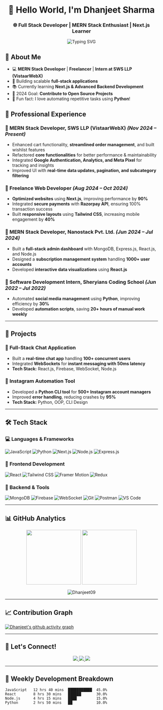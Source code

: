 <h1 align="center">👋 Hello World, I'm Dhanjeet Sharma</h1>
<h3 align="center">🌐 Full Stack Developer | MERN Stack Enthusiast | Next.js Learner</h3>

<p align="center">
  <img align="center" src="https://readme-typing-svg.herokuapp.com?font=Fira+Code&pause=1000&color=35E21F&width=435&lines=Full+Stack+Developer;MERN+Stack+Developer;Next.js+Learner;Open+Source+Contributor" alt="Typing SVG" />
</p>

## 🌟 About Me
- 💻 **MERN Stack Developer** | **Freelancer** | **Intern at SWS LLP (VistaarWebX)**
- 🚀 Building scalable **full-stack applications**
- 📚 Currently learning **Next.js & Advanced Backend Development**
- 🎯 2024 Goal: **Contribute to Open Source Projects**
- 🎉 Fun fact: I love automating repetitive tasks using **Python**!

## 🏢 Professional Experience

### 🔹 MERN Stack Developer, **SWS LLP (VistaarWebX)** _(Nov 2024 – Present)_
- Enhanced cart functionality, **streamlined order management**, and built wishlist features
- Refactored **core functionalities** for better performance & maintainability
- Integrated **Google Authentication, Analytics, and Meta Pixel** for tracking and insights
- Improved UI with **real-time data updates, pagination, and subcategory filtering**

### 🔹 Freelance Web Developer _(Aug 2024 – Oct 2024)_
- **Optimized websites** using **Next.js**, improving performance by **90%**
- Integrated **secure payments** with **Razorpay API**, ensuring 100% transaction success
- Built **responsive layouts** using **Tailwind CSS**, increasing mobile engagement by **40%**

### 🔹 MERN Stack Developer, **Nanostack Pvt. Ltd.** _(Jun 2024 – Jul 2024)_
- Built a **full-stack admin dashboard** with MongoDB, Express.js, React.js, and Node.js
- Designed a **subscription management system** handling **1000+ user accounts**
- Developed **interactive data visualizations** using **React.js**

### 🔹 Software Development Intern, **Sheryians Coding School** _(Jun 2022 – Jul 2022)_
- Automated **social media management** using **Python**, improving efficiency by **30%**
- Developed **automation scripts**, saving **20+ hours of manual work weekly**

---

## 🚀 Projects

### 🔹 **Full-Stack Chat Application**
- Built a **real-time chat app** handling **100+ concurrent users**
- Integrated **WebSockets** for **instant messaging with 50ms latency**
- **Tech Stack:** React.js, Firebase, WebSocket, Node.js

### 🔹 **Instagram Automation Tool**
- Developed a **Python CLI tool** for **500+ Instagram account managers**
- Improved **error handling**, reducing crashes by **95%**
- **Tech Stack:** Python, OOP, CLI Design

---

## 🛠️ Tech Stack

### 💻 **Languages & Frameworks**
![JavaScript](https://img.shields.io/badge/-JavaScript-F7DF1E?style=for-the-badge&logo=javascript&logoColor=black)
![Python](https://img.shields.io/badge/-Python-3776AB?style=for-the-badge&logo=python&logoColor=white)
![Next.js](https://img.shields.io/badge/-Next.js-000000?style=for-the-badge&logo=next.js&logoColor=white)
![Node.js](https://img.shields.io/badge/-Node.js-339933?style=for-the-badge&logo=node.js&logoColor=white)
![Express.js](https://img.shields.io/badge/-Express.js-000000?style=for-the-badge&logo=express&logoColor=white)

### 🎨 **Frontend Development**
![React](https://img.shields.io/badge/-React-61DAFB?style=for-the-badge&logo=react&logoColor=black)
![Tailwind CSS](https://img.shields.io/badge/-Tailwind_CSS-38B2AC?style=for-the-badge&logo=tailwind-css&logoColor=white)
![Framer Motion](https://img.shields.io/badge/-Framer_Motion-0055FF?style=for-the-badge&logo=framer&logoColor=white)
![Redux](https://img.shields.io/badge/-Redux-764ABC?style=for-the-badge&logo=redux&logoColor=white)

### 🔧 **Backend & Tools**
![MongoDB](https://img.shields.io/badge/-MongoDB-47A248?style=for-the-badge&logo=mongodb&logoColor=white)
![Firebase](https://img.shields.io/badge/-Firebase-FFCA28?style=for-the-badge&logo=firebase&logoColor=black)
![WebSocket](https://img.shields.io/badge/-WebSocket-010101?style=for-the-badge&logo=socket.io&logoColor=white)
![Git](https://img.shields.io/badge/-Git-F05032?style=for-the-badge&logo=git&logoColor=white)
![Postman](https://img.shields.io/badge/-Postman-FF6C37?style=for-the-badge&logo=postman&logoColor=white)
![VS Code](https://img.shields.io/badge/-VS_Code-007ACC?style=for-the-badge&logo=visual-studio-code&logoColor=white)

---

## 📊 GitHub Analytics
<p align="center">
  <img height="180em" src="https://github-readme-stats.vercel.app/api?username=Dhanjeet09&show_icons=true&theme=radical"/>
  <img height="180em" src="https://github-readme-stats.vercel.app/api/top-langs/?username=Dhanjeet09&layout=compact&theme=radical"/>
</p>

<p align="center">
  <img src="https://github-readme-streak-stats.herokuapp.com/?user=Dhanjeet09&theme=radical" alt="Dhanjeet09" />
</p>

---

## 📈 Contribution Graph

[![Dhanjeet's github activity graph](https://github-readme-activity-graph.vercel.app/graph?username=Dhanjeet09&theme=react-dark)](https://github.com/Dhanjeet09/github-readme-activity-graph)

---

## 🤝 Let's Connect!
<p align="center">
  <a href="mailto:dhanjeetsharma7@gmail.com">
    <img src="https://img.shields.io/badge/-Email-red?style=for-the-badge&logo=gmail&logoColor=white"/>
  </a>
  <a href="https://www.linkedin.com/in/dhanjeet-sharma09/">
    <img src="https://img.shields.io/badge/-LinkedIn-0077B5?style=for-the-badge&logo=linkedin&logoColor=white"/>
  </a>
  <a href="https://github.com/Dhanjeet09">
    <img src="https://img.shields.io/badge/-GitHub-181717?style=for-the-badge&logo=github&logoColor=white"/>
  </a>
</p>

---

## 📅 Weekly Development Breakdown
```text
JavaScript   12 hrs 40 mins  ███████████  45.0%
React        8 hrs 30 mins   ██████       30.0%
Node.js      4 hrs 15 mins   ████         15.0%
Python       2 hrs 50 mins   ██           10.0%
